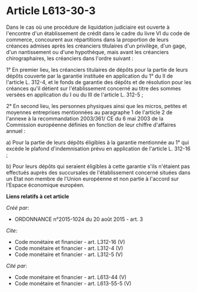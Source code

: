 # Article L613-30-3

Dans le cas où une procédure de liquidation judiciaire est ouverte à l'encontre d'un établissement de crédit dans le cadre du
livre VI du code de commerce, concourent aux répartitions dans la proportion de leurs créances admises après les créanciers
titulaires d'un privilège, d'un gage, d'un nantissement ou d'une hypothèque, mais avant les créanciers chirographaires, les
créanciers dans l'ordre suivant : 

1° En premier lieu, les créanciers titulaires de dépôts pour la partie de leurs dépôts couverte par la garantie instituée en
application du 1° du II de l'article L. 312-4, et le fonds de garantie des dépôts et de résolution pour les créances qu'il
détient sur l'établissement concerné au titre des sommes versées en application du I ou du III de l'article L. 312-5 ; 

2° En second lieu, les personnes physiques ainsi que les micros, petites et moyennes entreprises mentionnées au paragraphe 1
de l'article 2 de l'annexe à la recommandation 2003/361/ CE du 6 mai 2003 de la Commission européenne définies en fonction de
leur chiffre d'affaires annuel : 

a) Pour la partie de leurs dépôts éligibles à la garantie mentionnée au 1° qui excède le plafond d'indemnisation prévu en
application de l'article L. 312-16 ; 

b) Pour leurs dépôts qui seraient éligibles à cette garantie s'ils n'étaient pas effectués auprès des succursales de
l'établissement concerné situées dans un Etat non membre de l'Union européenne et non partie à l'accord sur l'Espace
économique européen.

**Liens relatifs à cet article**

_Créé par_:

  - ORDONNANCE n°2015-1024 du 20 août 2015 - art. 3

_Cite_:

  - Code monétaire et financier - art. L312-16 (V)
  - Code monétaire et financier - art. L312-4 (V)
  - Code monétaire et financier - art. L312-5 (V)

_Cité par_:

  - Code monétaire et financier - art. L613-44 (V)
  - Code monétaire et financier - art. L613-55-5 (V)

